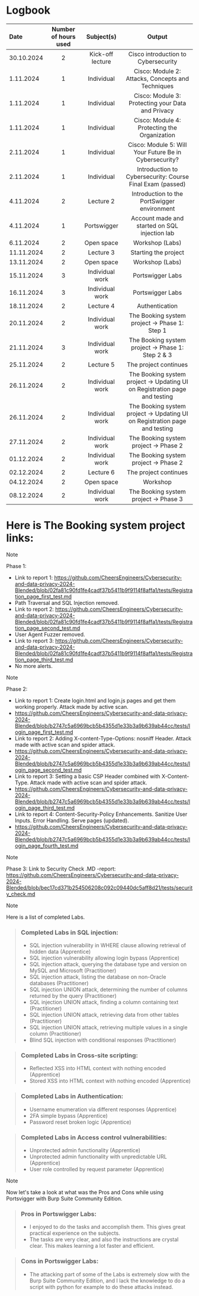 # Logbook

| Date | Number of hours used | Subject(s) | Output
| :--- | :---: | :---: | :---: |
| 30.10.2024 | 2 | Kick-off lecture | Cisco introduction to Cybersecurity
| 1.11.2024 | 1 | Individual | Cisco: Module 2: Attacks, Concepts and Techniques
| 1.11.2024 | 1 | Individual | Cisco: Module 3: Protecting your Data and Privacy
| 1.11.2024 | 1 | Individual | Cisco: Module 4: Protecting the Organization
| 2.11.2024 | 1 | Individual | Cisco: Module 5: Will Your Future Be in Cybersecurity?
| 2.11.2024 | 1 | Individual | Introduction to Cybersecurity: Course Final Exam (passed)
| 4.11.2024 | 2 | Lecture 2 | Introduction to the PortSwigger environment
| 4.11.2024 | 1 | Portswigger | Account made and started on SQL injection lab
| 6.11.2024 | 2 | Open space | Workshop (Labs)
| 11.11.2024 | 2 | Lecture 3 | Starting the project
| 13.11.2024 | 2 | Open space | Workshop (Labs)
| 15.11.2024 | 3 | Individual work | Portswigger Labs
| 16.11.2024 | 3 | Individual work | Portswigger Labs
| 18.11.2024 | 2 | Lecture 4 | Authentication
| 20.11.2024 | 2 | Individual work | The Booking system project → Phase 1: Step 1
| 21.11.2024 | 3 | Individual work | The Booking system project → Phase 1: Step 2 & 3
| 25.11.2024 | 2 | Lecture 5 | The project continues
| 26.11.2024 | 2 | Individual work | The Booking system project → Updating UI on Registration page and testing
| 26.11.2024 | 2 | Individual work | The Booking system project → Updating UI on Registration page and testing
| 27.11.2024 | 2 | Individual work | The Booking system project → Phase 2
| 01.12.2024 | 2 | Individual work | The Booking system project → Phase 2
| 02.12.2024 | 2 | Lecture 6 | The project continues
| 04.12.2024 | 2 | Open space | Workshop
| 08.12.2024 | 2 | Individual work | The Booking system project → Phase 3


# Here is The Booking system project links:

> [!NOTE]
> Phase 1:
> - Link to report 1: https://github.com/CheersEngineers/Cybersecurity-and-data-privacy-2024-Blended/blob/02fa81c90fd1fe4cadf37b5411b9f9114f8affa1/tests/Registration_page_first_test.md
> - Path Traversal and SQL Injection removed.
> - Link to report 2: https://github.com/CheersEngineers/Cybersecurity-and-data-privacy-2024-Blended/blob/02fa81c90fd1fe4cadf37b5411b9f9114f8affa1/tests/Registration_page_second_test.md
> - User Agent Fuzzer removed.
> - Link to report 3: https://github.com/CheersEngineers/Cybersecurity-and-data-privacy-2024-Blended/blob/02fa81c90fd1fe4cadf37b5411b9f9114f8affa1/tests/Registration_page_third_test.md
> - No more alerts.


> [!NOTE]
> Phase 2:
> - Link to report 1: Create login.html and login.js pages and get them working properly. Attack made by active scan.
> - https://github.com/CheersEngineers/Cybersecurity-and-data-privacy-2024-Blended/blob/b2747c5a6969bcb5b4355d1e33b3a9b639ab44cc/tests/login_page_first_test.md
> - Link to report 2: Adding X-content-Type-Options: nosniff Header. Attack made with active scan and spider attack.
> - https://github.com/CheersEngineers/Cybersecurity-and-data-privacy-2024-Blended/blob/b2747c5a6969bcb5b4355d1e33b3a9b639ab44cc/tests/login_page_second_test.md
> - Link to report 3: Setting a basic CSP Header combined with X-Content-Type. Attack made with active scan and spider attack.
> - https://github.com/CheersEngineers/Cybersecurity-and-data-privacy-2024-Blended/blob/b2747c5a6969bcb5b4355d1e33b3a9b639ab44cc/tests/login_page_third_test.md
> - Link to report 4: Content-Security-Policy Enhancements. Sanitize User Inputs. Error Handling. Serve pages (updated).
> - https://github.com/CheersEngineers/Cybersecurity-and-data-privacy-2024-Blended/blob/b2747c5a6969bcb5b4355d1e33b3a9b639ab44cc/tests/login_page_fourth_test.md

> [!NOTE]
> Phase 3:
> Link to Security Check .MD -report: https://github.com/CheersEngineers/Cybersecurity-and-data-privacy-2024-Blended/blob/bec17cd371b254506208c092c09440dc5aff8d21/tests/security_check.md

> [!NOTE]
> Here is a list of completed Labs.

> ### Completed Labs in SQL injection:
> - SQL injection vulnerability in WHERE clause allowing retrieval of hidden data (Apprentice)
> - SQL injection vulnerability allowing login bypass (Apprentice)
> - SQL injection attack, querying the database type and version on MySQL and Microsoft (Practitioner)
> - SQL injection attack, listing the database on non-Oracle databases (Practitioner)
> - SQL injection UNION attack, determining the number of columns returned by the query (Practitioner)
> - SQL injection UNION attack, finding a column containing text (Practitioner)
> - SQL injection UNION attack, retrieving data from other tables (Practitioner)
> - SQL injection UNION attack, retrieving multiple values in a single column (Practitioner)
> - Blind SQL injection with conditional responses (Practitioner)

> ### Completed Labs in Cross-site scripting:
>  - Reflected XSS into HTML context with nothing encoded (Apprentice)
>  - Stored XSS into HTML context with nothing encoded (Apprentice)

> ### Completed Labs in Authentication:
>  - Username enumeration via different responses (Apprentice)
>  - 2FA simple bypass (Apprentice)
>  - Password reset broken logic (Apprentice)

> ### Completed Labs in Access control vulnerabilities:
>  - Unprotected admin functionality (Apprentice)
>  - Unprotected admin functionality with unpredictable URL (Apprentice)
>  - User role controlled by request parameter (Apprentice)

> [!NOTE]
> Now let's take a look at what was the Pros and Cons while using Portsvigger with Burp Suite Community Edition.

> ### Pros in Portswigger Labs:
>  - I enjoyed to do the tasks and accomplish them. This gives great practical experience on the subjects.
>  - The tasks are very clear, and also the instructions are crystal clear. This makes learning a lot faster and efficient.

> ### Cons in Portswigger Labs:
> - The attacking part of some of the Labs is extremely slow with the Burp Suite Community Edition, and I lack the knowledge to do a script with python for example to do these attacks instead.

